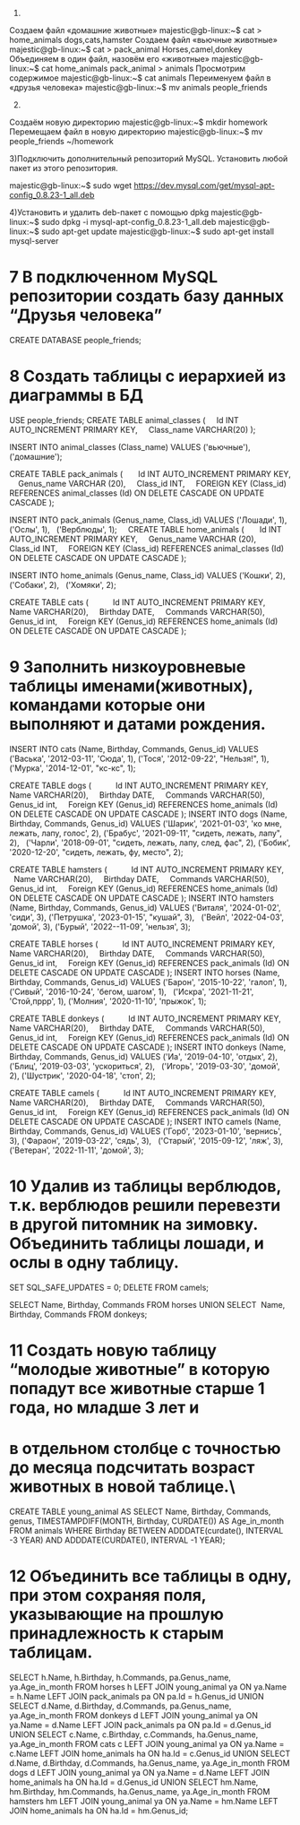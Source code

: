 1)
Создаем файл «домашние животные»
majestic@gb-linux:~$ cat > home_animals
dogs,cats,hamster
Создаем файл «вьючные животные»
majestic@gb-linux:~$ cat > pack_animal
Horses,camel,donkey
Объединяем в один файл, назовём его «животные»
majestic@gb-linux:~$ cat home_animals pack_animal > animals
Просмотрим содержимое
majestic@gb-linux:~$ cat animals
Переименуем файл в «друзья человека»
majestic@gb-linux:~$ mv animals people_friends

2)
Создаём новую директорию
majestic@gb-linux:~$ mkdir homework
Перемещаем файл в новую директорию
majestic@gb-linux:~$ mv people_friends ~/homework

3)Подключить дополнительный репозиторий MySQL. Установить любой пакет из этого репозитория. 

majestic@gb-linux:~$ sudo wget https://dev.mysql.com/get/mysql-apt-config_0.8.23-1_all.deb

4)Установить и удалить deb-пакет с помощью dpkg
majestic@gb-linux:~$ sudo dpkg -i mysql-apt-config_0.8.23-1_all.deb
majestic@gb-linux:~$ sudo apt-get update
majestic@gb-linux:~$ sudo apt-get install mysql-server

# 7 В подключенном MySQL репозитории создать базу данных “Друзья человека”
CREATE DATABASE people_friends;
# 8 Создать таблицы с иерархией из диаграммы в БД
USE people_friends;
CREATE TABLE animal_classes
(
    Id INT AUTO_INCREMENT PRIMARY KEY, 
    Class_name VARCHAR(20)
);

INSERT INTO animal_classes (Class_name)
VALUES ('вьючные'),
('домашние');  

CREATE TABLE pack_animals
(
      Id INT AUTO_INCREMENT PRIMARY KEY,
    Genus_name VARCHAR (20),
    Class_id INT,
    FOREIGN KEY (Class_id) REFERENCES animal_classes (Id) ON DELETE CASCADE ON UPDATE CASCADE
);

INSERT INTO pack_animals (Genus_name, Class_id)
VALUES ('Лошади', 1),
('Ослы', 1),  
('Верблюды', 1); 
    
CREATE TABLE home_animals
(
      Id INT AUTO_INCREMENT PRIMARY KEY,
    Genus_name VARCHAR (20),
    Class_id INT,
    FOREIGN KEY (Class_id) REFERENCES animal_classes (Id) ON DELETE CASCADE ON UPDATE CASCADE
);

INSERT INTO home_animals (Genus_name, Class_id)
VALUES ('Кошки', 2),
('Собаки', 2),  
('Хомяки', 2); 

CREATE TABLE cats 
(       
    Id INT AUTO_INCREMENT PRIMARY KEY, 
    Name VARCHAR(20), 
    Birthday DATE,
    Commands VARCHAR(50),
    Genus_id int,
    Foreign KEY (Genus_id) REFERENCES home_animals (Id) ON DELETE CASCADE ON UPDATE CASCADE
);
# 9 Заполнить низкоуровневые таблицы именами(животных), командами которые они выполняют и датами рождения.

INSERT INTO cats (Name, Birthday, Commands, Genus_id)
VALUES ('Васька', '2012-03-11', 'Сюда', 1),
('Тося', '2012-09-22', "Нельзя!", 1),  
('Мурка', '2014-12-01', "кс-кс", 1); 

CREATE TABLE dogs 
(       
    Id INT AUTO_INCREMENT PRIMARY KEY, 
    Name VARCHAR(20), 
    Birthday DATE,
    Commands VARCHAR(50),
    Genus_id int,
    Foreign KEY (Genus_id) REFERENCES home_animals (Id) ON DELETE CASCADE ON UPDATE CASCADE
);
INSERT INTO dogs (Name, Birthday, Commands, Genus_id)
VALUES ('Шарик', '2021-01-03', 'ко мне, лежать, лапу, голос', 2),
('Брабус', '2021-09-11', "сидеть, лежать, лапу", 2),  
('Чарли', '2018-09-01', "сидеть, лежать, лапу, след, фас", 2), 
('Бобик', '2020-12-20', "сидеть, лежать, фу, место", 2);

CREATE TABLE hamsters 
(       
    Id INT AUTO_INCREMENT PRIMARY KEY, 
    Name VARCHAR(20), 
    Birthday DATE,
    Commands VARCHAR(50),
    Genus_id int,
    Foreign KEY (Genus_id) REFERENCES home_animals (Id) ON DELETE CASCADE ON UPDATE CASCADE
);
INSERT INTO hamsters (Name, Birthday, Commands, Genus_id)
VALUES ('Виталя', '2024-01-02', 'сиди', 3),
('Петрушка', '2023-01-15', "кушай", 3),  
('Вейл', '2022-04-03', 'домой', 3), 
('Бурый', '2022--11-09', 'нельзя', 3);

CREATE TABLE horses 
(       
    Id INT AUTO_INCREMENT PRIMARY KEY, 
    Name VARCHAR(20), 
    Birthday DATE,
    Commands VARCHAR(50),
    Genus_id int,
    Foreign KEY (Genus_id) REFERENCES pack_animals (Id) ON DELETE CASCADE ON UPDATE CASCADE
);
INSERT INTO horses (Name, Birthday, Commands, Genus_id)
VALUES ('Барон', '2015-10-22', 'галоп', 1),
('Сивый', '2016-10-24', 'бегом, шагом', 1),  
('Искра', '2021-11-21', 'Стой,пррр', 1), 
('Молния', '2020-11-10', 'прыжок', 1);

CREATE TABLE donkeys 
(       
    Id INT AUTO_INCREMENT PRIMARY KEY, 
    Name VARCHAR(20), 
    Birthday DATE,
    Commands VARCHAR(50),
    Genus_id int,
    Foreign KEY (Genus_id) REFERENCES pack_animals (Id) ON DELETE CASCADE ON UPDATE CASCADE
);
INSERT INTO donkeys (Name, Birthday, Commands, Genus_id)
VALUES ('Иа', '2019-04-10', 'отдых', 2),
('Блиц', '2019-03-03', 'ускориться', 2),  
('Игорь', '2019-03-30', 'домой', 2), 
('Шустрик', '2020-04-18', 'стоп', 2);

CREATE TABLE camels 
(       
    Id INT AUTO_INCREMENT PRIMARY KEY, 
    Name VARCHAR(20), 
    Birthday DATE,
    Commands VARCHAR(50),
    Genus_id int,
    Foreign KEY (Genus_id) REFERENCES pack_animals (Id) ON DELETE CASCADE ON UPDATE CASCADE
);
INSERT INTO camels (Name, Birthday, Commands, Genus_id)
VALUES ('Горб', '2023-01-10', 'вернись', 3),
('Фараон', '2019-03-22', 'сядь', 3),  
('Старый', '2015-09-12', 'ляж', 3), 
('Ветеран', '2022-11-11', 'домой', 3);

# 10 Удалив из таблицы верблюдов, т.к. верблюдов решили перевезти в другой питомник на зимовку. Объединить таблицы лошади, и ослы в одну таблицу.

SET SQL_SAFE_UPDATES = 0;
DELETE FROM camels;

SELECT Name, Birthday, Commands FROM horses
UNION SELECT  Name, Birthday, Commands FROM donkeys;

# 11 Создать новую таблицу “молодые животные” в которую попадут все животные старше 1 года, но младше 3 лет и 
# в отдельном столбце с точностью до месяца подсчитать возраст животных в новой таблице.\

CREATE TABLE young_animal AS
SELECT Name, Birthday, Commands, genus, TIMESTAMPDIFF(MONTH, Birthday, CURDATE()) AS Age_in_month
FROM animals WHERE Birthday BETWEEN ADDDATE(curdate(), INTERVAL -3 YEAR) AND ADDDATE(CURDATE(), INTERVAL -1 YEAR);
 
# 12 Объединить все таблицы в одну, при этом сохраняя поля, указывающие на прошлую принадлежность к старым таблицам.

SELECT h.Name, h.Birthday, h.Commands, pa.Genus_name, ya.Age_in_month 
FROM horses h
LEFT JOIN young_animal ya ON ya.Name = h.Name
LEFT JOIN pack_animals pa ON pa.Id = h.Genus_id
UNION 
SELECT d.Name, d.Birthday, d.Commands, pa.Genus_name, ya.Age_in_month 
FROM donkeys d 
LEFT JOIN young_animal ya ON ya.Name = d.Name
LEFT JOIN pack_animals pa ON pa.Id = d.Genus_id
UNION
SELECT c.Name, c.Birthday, c.Commands, ha.Genus_name, ya.Age_in_month 
FROM cats c
LEFT JOIN young_animal ya ON ya.Name = c.Name
LEFT JOIN home_animals ha ON ha.Id = c.Genus_id
UNION
SELECT d.Name, d.Birthday, d.Commands, ha.Genus_name, ya.Age_in_month 
FROM dogs d
LEFT JOIN young_animal ya ON ya.Name = d.Name
LEFT JOIN home_animals ha ON ha.Id = d.Genus_id
UNION
SELECT hm.Name, hm.Birthday, hm.Commands, ha.Genus_name, ya.Age_in_month 
FROM hamsters hm
LEFT JOIN young_animal ya ON ya.Name = hm.Name
LEFT JOIN home_animals ha ON ha.Id = hm.Genus_id;

